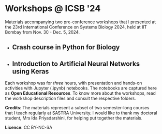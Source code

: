 # Workshops @ ICSB '24
Materials accompanying two pre-conference workshops that I presented at the 23rd International Conference on Systems Biology 2024, held at IIT Bombay from Nov. 30 - Dec. 5, 2024. 

- ## Crash course in Python for Biology
- ## Introduction to Artificial Neural Networks using Keras

Each workshop was for *three* hours, with presentation and hands-on activities with Jupyter (.ipynb) notebooks. The notebooks are captured here as **Open Educational Resources**. To know more about the workshops, read the workshop description files and consult the respective folders.

**Credits**: 
The materials represent a subset of two semester-long courses that I teach regularly at SASTRA University. I would like to thank my doctoral student, Mrs Ida Priyadarshini, for helping put together the materials.

**Licence**: CC BY-NC-SA
